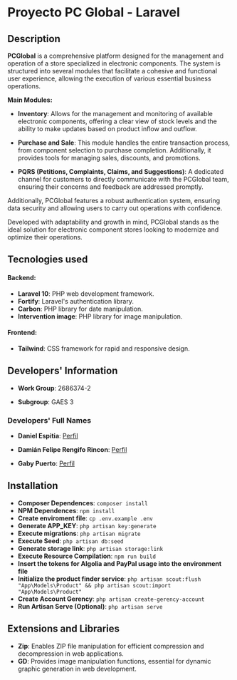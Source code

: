 # Proyecto PC Global - Laravel

## Description

**PCGlobal** is a comprehensive platform designed for the management and operation of a store specialized in electronic components. The system is structured into several modules that facilitate a cohesive and functional user experience, allowing the execution of various essential business operations.

**Main Modules:**

- **Inventory**: Allows for the management and monitoring of available electronic components, offering a clear view of stock levels and the ability to make updates based on product inflow and outflow.

- **Purchase and Sale**: This module handles the entire transaction process, from component selection to purchase completion. Additionally, it provides tools for managing sales, discounts, and promotions.

- **PQRS (Petitions, Complaints, Claims, and Suggestions)**: A dedicated channel for customers to directly communicate with the PCGlobal team, ensuring their concerns and feedback are addressed promptly.

Additionally, PCGlobal features a robust authentication system, ensuring data security and allowing users to carry out operations with confidence.

Developed with adaptability and growth in mind, PCGlobal stands as the ideal solution for electronic component stores looking to modernize and optimize their operations.

## Tecnologies used

#### Backend:
- **Laravel 10**: PHP web development framework.
- **Fortify**: Laravel's authentication library.
- **Carbon**: PHP library for date manipulation.
- **Intervention image**: PHP library for image manipulation.

#### Frontend:
- **Tailwind**: CSS framework for rapid and responsive design.

## Developers' Information

* **Work Group**: 2686374-2

* **Subgroup**: GAES 3

### Developers' Full Names

* **Daniel Espitia**: [Perfil](https://github.com/DanielEspitia1507)

* **Damián Felipe Rengifo Rincon**: [Perfil](https://github.com/DamianRengifo)

* **Gaby Puerto**: [Perfil](https://github.com/gabypuertor964)


## Installation

* **Composer Dependences**: `composer install`
* **NPM Dependences**: `npm install`
* **Create enviroment file**: `cp .env.example .env`
* **Generate APP_KEY**: `php artisan key:generate`
* **Execute migrations**: `php artisan migrate`
* **Execute Seed**: `php artisan db:seed`
* **Generate storage link**: `php artisan storage:link`
* **Execute Resource Compilation**: `npm run build`
* **Insert the tokens for Algolia and PayPal usage into the environment file**
* **Initialize the product finder service**: `php artisan scout:flush "App\Models\Product" && php artisan scout:import "App\Models\Product"`
* **Create Account Gerency**: `php artisan create-gerency-account`
* **Run Artisan Serve (Optional)**: `php artisan serve`

## Extensions and Libraries

* **Zip**: Enables ZIP file manipulation for efficient compression and decompression in web applications.
* **GD**: Provides image manipulation functions, essential for dynamic graphic generation in web development.